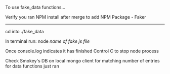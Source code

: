 To use fake_data functions...

Verify you ran NPM install after merge to add NPM Package - Faker

----------------------

cd into ./fake_data

In terminal run: node *name of fake js file*

Once console.log indicates it has finished Control C to stop node process

Check Smokey's DB on local mongo client for matching number of entries for data functions just ran